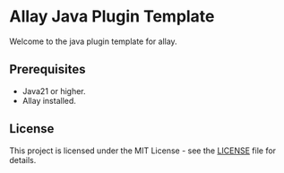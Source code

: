 # Allay Java Plugin Template

Welcome to the java plugin template for allay.

## Prerequisites

- Java21 or higher.
- Allay installed.

## License

This project is licensed under the MIT License - see the [LICENSE](LICENSE) file for details.